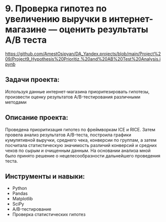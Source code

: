# 9. Проверка гипотез по увеличению выручки в интернет-магазине — оценить результаты A/B теста
https://github.com/AmestOsipyan/DA_Yandex.projects/blob/main/Project%209/Project9_Hypothesis%20Prioritiz.%20and%20AB%20Test%20Analysis.ipynb


## Задачи проекта:
Используя данные интернет-магазина приоритезировать гипотезы, произвести оценку результатов A/B-тестирования различными методами

## Описание проекта:
Проведена приоритизация гипотез по фреймворкам ICE и RICE. Затем провела анализ
результатов A/B-теста, построила графики кумулятивной выручки, среднего чека,
конверсии по группам, а затем посчитала статистическую значимость различий конверсий
и средних чеков по сырым и очищенным данным. На основании анализа мной было
принято решение о нецелесообразности дальнейшего проведения теста.

## Инструменты и навыки:
- Python
- Pandas
- Matplotlib
- SciPy
- A/B-тестирование
- Проверка статистических гипотез
